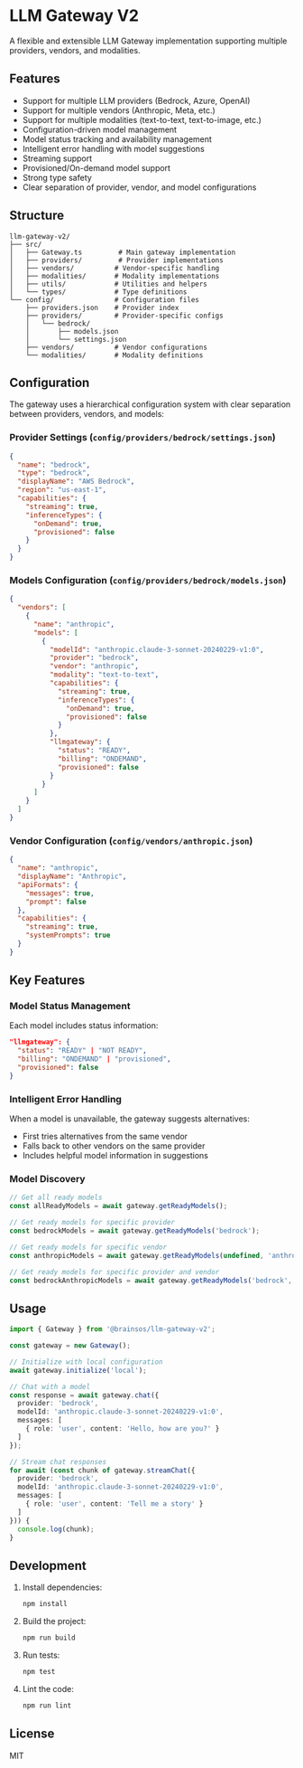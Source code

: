 # LLM Gateway V2

A flexible and extensible LLM Gateway implementation supporting multiple providers, vendors, and modalities.

## Features

- Support for multiple LLM providers (Bedrock, Azure, OpenAI)
- Support for multiple vendors (Anthropic, Meta, etc.)
- Support for multiple modalities (text-to-text, text-to-image, etc.)
- Configuration-driven model management
- Model status tracking and availability management
- Intelligent error handling with model suggestions
- Streaming support
- Provisioned/On-demand model support
- Strong type safety
- Clear separation of provider, vendor, and model configurations

## Structure

```
llm-gateway-v2/
├── src/
│   ├── Gateway.ts         # Main gateway implementation
│   ├── providers/         # Provider implementations
│   ├── vendors/          # Vendor-specific handling
│   ├── modalities/       # Modality implementations
│   ├── utils/            # Utilities and helpers
│   └── types/            # Type definitions
└── config/               # Configuration files
    ├── providers.json    # Provider index
    ├── providers/        # Provider-specific configs
    │   └── bedrock/
    │       ├── models.json
    │       └── settings.json
    ├── vendors/          # Vendor configurations
    └── modalities/       # Modality definitions
```

## Configuration

The gateway uses a hierarchical configuration system with clear separation between providers, vendors, and models:

### Provider Settings (`config/providers/bedrock/settings.json`)
```json
{
  "name": "bedrock",
  "type": "bedrock",
  "displayName": "AWS Bedrock",
  "region": "us-east-1",
  "capabilities": {
    "streaming": true,
    "inferenceTypes": {
      "onDemand": true,
      "provisioned": false
    }
  }
}
```

### Models Configuration (`config/providers/bedrock/models.json`)
```json
{
  "vendors": [
    {
      "name": "anthropic",
      "models": [
        {
          "modelId": "anthropic.claude-3-sonnet-20240229-v1:0",
          "provider": "bedrock",
          "vendor": "anthropic",
          "modality": "text-to-text",
          "capabilities": {
            "streaming": true,
            "inferenceTypes": {
              "onDemand": true,
              "provisioned": false
            }
          },
          "llmgateway": {
            "status": "READY",
            "billing": "ONDEMAND",
            "provisioned": false
          }
        }
      ]
    }
  ]
}
```

### Vendor Configuration (`config/vendors/anthropic.json`)
```json
{
  "name": "anthropic",
  "displayName": "Anthropic",
  "apiFormats": {
    "messages": true,
    "prompt": false
  },
  "capabilities": {
    "streaming": true,
    "systemPrompts": true
  }
}
```

## Key Features

### Model Status Management

Each model includes status information:
```json
"llmgateway": {
  "status": "READY" | "NOT READY",
  "billing": "ONDEMAND" | "provisioned",
  "provisioned": false
}
```

### Intelligent Error Handling

When a model is unavailable, the gateway suggests alternatives:
- First tries alternatives from the same vendor
- Falls back to other vendors on the same provider
- Includes helpful model information in suggestions

### Model Discovery

```typescript
// Get all ready models
const allReadyModels = await gateway.getReadyModels();

// Get ready models for specific provider
const bedrockModels = await gateway.getReadyModels('bedrock');

// Get ready models for specific vendor
const anthropicModels = await gateway.getReadyModels(undefined, 'anthropic');

// Get ready models for specific provider and vendor
const bedrockAnthropicModels = await gateway.getReadyModels('bedrock', 'anthropic');
```

## Usage

```typescript
import { Gateway } from '@brainsos/llm-gateway-v2';

const gateway = new Gateway();

// Initialize with local configuration
await gateway.initialize('local');

// Chat with a model
const response = await gateway.chat({
  provider: 'bedrock',
  modelId: 'anthropic.claude-3-sonnet-20240229-v1:0',
  messages: [
    { role: 'user', content: 'Hello, how are you?' }
  ]
});

// Stream chat responses
for await (const chunk of gateway.streamChat({
  provider: 'bedrock',
  modelId: 'anthropic.claude-3-sonnet-20240229-v1:0',
  messages: [
    { role: 'user', content: 'Tell me a story' }
  ]
})) {
  console.log(chunk);
}
```

## Development

1. Install dependencies:
   ```bash
   npm install
   ```

2. Build the project:
   ```bash
   npm run build
   ```

3. Run tests:
   ```bash
   npm test
   ```

4. Lint the code:
   ```bash
   npm run lint
   ```

## License

MIT 